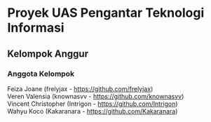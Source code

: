 # Proyek UAS Pengantar Teknologi Informasi
## Kelompok Anggur
### Anggota Kelompok
Feiza Joane (frelyjax - https://github.com/frelyjax)<br/>
Veren Valensia (knownasvv - https://github.com/knownasvv)<br/>
Vincent Christopher (Intrigon - https://github.com/Intrigon)<br/>
Wahyu Koco (Kakaranara - https://github.com/Kakaranara)<br/>

